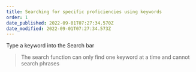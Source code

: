 ```yaml
---
title: Searching for specific proficiencies using keywords​
order: 1
date_published: 2022-09-01T07:27:34.570Z
date_modified: 2022-09-01T07:27:34.573Z
---
```

​Type a keyword into the Search bar​

> The search function can only find one keyword at a time and cannot search phrases​